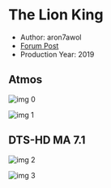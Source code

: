 # The Lion King

* Author: aron7awol
* [Forum Post](https://www.avsforum.com/threads/bass-eq-for-filtered-movies.2995212/post-58670158)
* Production Year: 2019

## Atmos

![img 0](https://i.imgur.com/fBwjNEN.jpg)

![img 1](https://i.imgur.com/ChgKPjw.png)

## DTS-HD MA 7.1

![img 2](https://i.imgur.com/eymYZy8.jpg)

![img 3](https://i.imgur.com/jdTx6ia.png)

